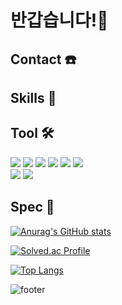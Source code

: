 # 반갑습니다!👋
## Contact ☎️

## Skills 📖

## Tool 🛠️
<img src="https://img.shields.io/badge/Android Studio-3DDC84?style=flat&logo=Android Studio&logoColor=FFFFFF"/>  <img src="https://img.shields.io/badge/Eclipse-2C2255?style=flat&logo=Eclipse IDE&logoColor=FFFFFF"/>  <img src="https://img.shields.io/badge/IntelliJ-000000?style=flat&logo=IntelliJ IDEA&logoColor=FFFFFF"/> 
<img src="https://img.shields.io/badge/Visual Studio-5C2D91?style=flat&logo=Visual Studio&logoColor=FFFFFF"/> <img src="https://img.shields.io/badge/MySQL-4479A1?style=flat&logo=MySQL&logoColor=FFFFFF"/> <img src="https://img.shields.io/badge/Visual Studio Code-007ACC?style=flat&logo=Visual Studio Code&logoColor=FFFFFF"/>  
<img src="https://img.shields.io/badge/Sourcetree-0052CC?style=flat&logo=Sourcetree&logoColor=FFFFFF"/> <img src="https://img.shields.io/badge/Github-181717?style=flat&logo=Github&logoColor=FFFFFF"/> 


## Spec 💪
[![Anurag's GitHub stats](https://github-readme-stats.vercel.app/api?username=woojin065)](https://github.com/heebum99/github-readme-stats)

[![Solved.ac Profile](http://mazassumnida.wtf/api/v2/generate_badge?boj=woojin0605)](https://solved.ac/heebum9955/)

[![Top Langs](https://github-readme-stats.vercel.app/api/top-langs/?username=woojin065&layout=compact)](https://github.com/heebum99/github-readme-stats)

![footer](https://capsule-render.vercel.app/api?section=footer&type=waving&color=auto)
